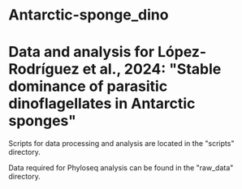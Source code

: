 # Antarctic-sponge_dino
# Data and analysis for López-Rodríguez et al., 2024: "Stable dominance of parasitic dinoflagellates in Antarctic sponges"
Scripts for data processing and analysis are located in the "scripts" directory.

Data required for Phyloseq analysis can be found in the "raw_data" directory.

